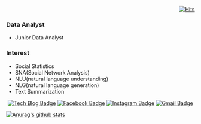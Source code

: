   <div align="right">
	
  [![Hits](https://hits.seeyoufarm.com/api/count/incr/badge.svg?url=https%3A%2F%2Fgithub.com%2FKimJiSeong1994)](https://hits.seeyoufarm.com) 
	
  </div>

### Data Analyst
- Junior Data Analyst

### Interest
- Social Statistics
- SNA(Social Network Analysis)
- NLU(natural language understanding)
- NLG(natural language generation)
- Text Summarization

<div align=center>

[![Tech Blog Badge](http://img.shields.io/badge/-Tech%20blog-black?style=flat-square&logo=github&link=https://KimJiSeong1994.github.io/)](https://KimJiSeong1994.github.io/) 
[![Facebook Badge](https://img.shields.io/badge/-Facebook-1877f2?style=flat-square&logo=facebook&logoColor=white&link=https://www.facebook.com/KimJiSeong1994)](https://www.facebook.com/KimJiSeong1994) 
[![Instagram Badge](https://img.shields.io/badge/-Instagram-dd2a7b?style=flat-square&logo=instagram&logoColor=white&link=https://www.instagram.com/__ji_seong__/)](https://www.instagram.com/__ji_seong__/) 
[![Gmail Badge](https://img.shields.io/badge/-Gmail-d14836?style=flat-square&logo=Gmail&logoColor=white&link=mailto:js05141@gmail.com)](mailto:js05141@gmail.com)
</div>

  [![Anurag's github stats](https://github-readme-stats.vercel.app/api?username=KimJIseong1994)](https://github.com/anuraghazra/github-readme-stats)
